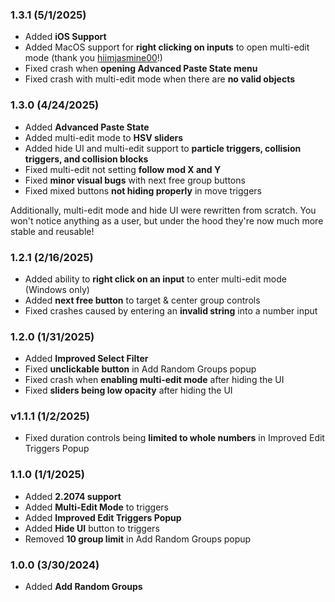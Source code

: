 ### <c-8BC81A>1.3.1 (5/1/2025)</c>

- Added <c-E7FFB2>**iOS Support**</c>
- Added MacOS support for <c-EBFFB2>**right clicking on inputs**</c> to open multi-edit mode <c-9CA0AF>(thank you [hiimjasmine00](user:7466002)!)</c>
- Fixed crash when <c-EFFFB2>**opening Advanced Paste State menu**</c>
- Fixed crash with multi-edit mode when there are <c-F3FFB2>**no valid objects**</c>

### <c-B6C81A>1.3.0 (4/24/2025)</c>

- Added <c-F9FFB2>**Advanced Paste State**</c>
- Added multi-edit mode to <c-FCFFB2>**HSV sliders**</c>
- Added hide UI and multi-edit support to <c-FFFEB2>**particle triggers, collision triggers, and collision blocks**</c>
- Fixed multi-edit not setting <c-FFFBB2>**follow mod X and Y**</c>
- Fixed <c-FFF9B2>**minor visual bugs**</c> with next free group buttons
- Fixed mixed buttons <c-FFF6B2>**not hiding properly**</c> in move triggers

Additionally, multi-edit mode and hide UI were rewritten from scratch. You won't notice anything as a user, but under the hood they're now much more stable and reusable!

### <c-C8AE1A>1.2.1 (2/16/2025)</c>

- Added ability to <c-FFEEB2>**right click on an input**</c> to enter multi-edit mode (Windows only)
- Added <c-FFE9B2>**next free button**</c> to target & center group controls
- Fixed crashes caused by entering an <c-FFE5B2>**invalid string**</c> into a number input

### <c-C8821A>1.2.0 (1/31/2025)</c>

- Added <c-FFDCB2>**Improved Select Filter**</c>
- Fixed <c-FFD8B2>**unclickable button**</c> in Add Random Groups popup
- Fixed crash when <c-FFD4B2>**enabling multi-edit mode**</c> after hiding the UI
- Fixed <c-FFD0B2>**sliders being low opacity**</c> after hiding the UI

### <c-C8561A>v1.1.1 (1/2/2025)</c>

- Fixed duration controls being <c-FFC3B2>**limited to whole numbers**</c> in Improved Edit Triggers Popup

### <c-C82A1A>1.1.0 (1/1/2025)</c>

- Added <c-FFB6B2>**2.2074 support**</c>
- Added <c-FFB3B2>**Multi-Edit Mode**</c> to triggers
- Added <c-FFB2B4>**Improved Edit Triggers Popup**</c>
- Added <c-FFB2B8>**Hide UI**</c> button to triggers
- Removed <c-FFB2BB>**10 group limit**</c> in Add Random Groups popup

### <c-C81A35>1.0.0 (3/30/2024)</c>

- Added <c-FFB2C7>**Add Random Groups**</c>
